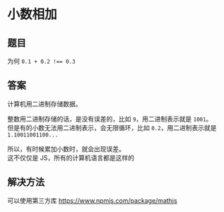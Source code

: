 # 小数相加

## 题目

为何 `0.1 + 0.2 !== 0.3`

## 答案

计算机用二进制存储数据。

整数用二进制存储的话，是没有误差的，比如 `9`，用二进制表示就是 `1001`。<br>
但是有的小数无法用二进制表示，会无限循环，比如 `0.2`，用二进制表示就是 `1.10011001100...`

所以，有时候累加小数时，就会出现误差。<br>
这不仅仅是 JS，所有的计算机语言都是这样的

## 解决方法

可以使用第三方库 https://www.npmjs.com/package/mathjs
